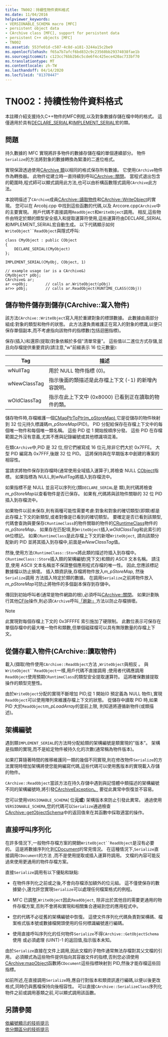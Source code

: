 ```yaml
---
title: TN002：持續性物件資料格式
ms.date: 11/04/2016
helpviewer_keywords:
- VERSIONABLE_SCHEMA macro [MFC]
- persistent object data
- CArchive class [MFC], support for persistent data
- persistent C++ objects [MFC]
- TN002
ms.assetid: 553fe01d-c587-4c8d-a181-3244a15c2be9
ms.openlocfilehash: f65a7b7afcf6bd832c9c23560bb29374038fae1b
ms.sourcegitcommit: c123cc76bb2b6c5cde6f4c425ece420ac733bf70
ms.translationtype: MT
ms.contentlocale: zh-TW
ms.lasthandoff: 04/14/2020
ms.locfileid: "81370447"
---
```

# <a name="tn002-persistent-object-data-format"></a>TN002：持續性物件資料格式

本註釋介紹支援持久C++物件的MFC例程,以及對象數據存儲在檔中時的格式。 這僅適用於具有[DECLARE_SERIAL](../mfc/reference/run-time-object-model-services.md#declare_serial)和[IMPLEMENT_SERIAL](../mfc/reference/run-time-object-model-services.md#implement_serial)宏的類。

## <a name="the-problem"></a>問題

持久數據的 MFC 實現將許多物件的數據存儲在檔的單個連續部分。 物件`Serialize`的方法將對象的數據轉換為緊湊的二進位格式。

實現保證透過使用[CArchive 類](../mfc/reference/carchive-class.md)以相同的格式保存所有數據。 它使用`CArchive`物件作為轉換器。 此物件從建立時一直持續到呼叫[CArchive::關閉](../mfc/reference/carchive-class.md#close)。 當程式退出包含的範圍時,程式師可以顯式調用此方法,也可以由析構函數隱式調用`CArchive`此方法。

本說明描述了`CArchive`成員[CArchive::讀取物件](../mfc/reference/carchive-class.md#readobject)和[CArchive::WriteObject](../mfc/reference/carchive-class.md#writeobject)的實現。 您可以在 Arcobj.cpp 中找到這些函數的代碼,以及 Arccore.cpp`CArchive`中的主要實現。 用戶代碼不直接調用`ReadObject`和`WriteObject`調用。 相反,這些物件由特定於類的類型安全插入和提取運算符使用,這些運算符由DECLARE_SERIAL和IMPLEMENT_SERIAL宏自動生成。 以下代碼顯示如何`WriteObject``ReadObject`與隱式呼叫:

```
class CMyObject : public CObject
{
    DECLARE_SERIAL(CMyObject)
};

IMPLEMENT_SERIAL(CMyObj, CObject, 1)

// example usage (ar is a CArchive&)
CMyObject* pObj;
CArchive& ar;
ar <<pObj;        // calls ar.WriteObject(pObj)
ar>> pObj;        // calls ar.ReadObject(RUNTIME_CLASS(CObj))
```

## <a name="saving-objects-to-the-store-carchivewriteobject"></a>儲存物件儲存到儲存(CArchive::寫入物件)

該方法`CArchive::WriteObject`寫入用於重建對象的標頭數據。 此數據由兩部分組成:對象的類型和物件的狀態。 此方法還負責維護正在寫入的對象的標識,以便只保存單個副本,而不考慮指向該物件的指標數(包括迴圈指標)。

保存(插入)和還原(提取)對象依賴於多個"清單常量"。 這些值以二進位方式存儲,並且向存檔提供重要資訊(請注意,"w"前綴表示 16 位元數量):

|Tag|描述|
|---------|-----------------|
|wNullTag|用於 NULL 物件指標 (0)。|
|wNewClassTag|指示後面的類描述是此存檔上下文 (-1) 的新增內容說明。|
|wOldClassTag|指示在此上下文中 (0x8000) 已看到正在讀取的物件的類。|

儲存物件時,存檔維護一個[CMapPtrToPtr(m_pStoreMap),](../mfc/reference/cmapptrtoptr-class.md)它是從儲存的物件映射到 32 位元持久標識碼*m_pStoreMap*(PID)。 PID 分配給保存在存檔上下文中的每個唯一物件和每個唯一類名稱。 這些 PID 從 1 開始按順序分發。 這些 PID 在存檔範圍之外沒有意義,尤其不應與記錄編號或其他標識項混淆。

在類`CArchive`中,PID 是 32 位,但它們被寫成 16 位元,除非它們大於 0x7FFE。 大型 PID 編寫為 0x7FFF,後跟 32 位 PID。 這將保持與在早期版本中創建的專案的相容性。

當請求將物件保存到存檔時(通常使用全域插入運算子),將檢查 NULL [CObject](../mfc/reference/cobject-class.md)指標。 如果指標為 NULL,則*wNullTag*將插入到存檔流中。

如果指標不是 NULL 並且可以序列化(類`DECLARE_SERIAL`是 類),則代碼將檢查*m_pStoreMap*以查看物件是否已保存。 如果有,代碼將與該物件關聯的 32 位 PID 插入到存檔流中。

如果物件以前未保存,則有兩種可能性需要考慮:對象和對象的確切類型(即類)都是此存檔上下文的新類型,或者對像是已看到的確切類型。 要確定是否已看到該類型,代碼會查詢與要保存`CRuntimeClass`的物件關聯的物件的[CRuntimeClass](../mfc/reference/cruntimeclass-structure.md)物件的*m_pStoreMap。* 如果存在匹配項,則`WriteObject`插入*wOldClassTag*和此索引的`OR`位標記。 如果`CRuntimeClass`是此存檔上下文的新增`WriteObject`, 請向該類分配新的 PID 並將其插入到存檔中,前面是*wNewClassTag*值。

然後,使用方法`CRuntimeClass::Store`將此類的描述符插入到存檔中。 `CRuntimeClass::Store`插入類的架構編號(見下文)和類的 ASCII 文本名稱。 請注意,使用 ASCII 文本名稱並不保證整個應用程式存檔的唯一性。 因此,您應該標記數據檔以防止損壞。 插入類資訊後,存檔將物件放入*m_pStoreMap,* 然後`Serialize`調用 方法插入特定於類的數據。 在調用`Serialize`之前將物件放入*m_pStoreMap*可防止將物件的多個副本保存到存儲中。

傳回到初始呼叫者(通常是物件網路的根),必須呼叫[CArchive::關閉](../mfc/reference/carchive-class.md#close)。 如果計劃執行其他[CFile](../mfc/reference/cfile-class.md)操作,則必須`CArchive`呼叫[「刷新」](../mfc/reference/carchive-class.md#flush)方法以防止存檔損壞。

> [!NOTE]
> 此實現對每個存檔上下文的 0x3FFFFE 索引施加了硬限制。 此數位表示可保存在單個存檔中的最大唯一物件和類數,但單個磁碟檔可以具有無限數量的存檔上下文。

## <a name="loading-objects-from-the-store-carchivereadobject"></a>從儲存載入物件(CArchive::讀取物件)

載入(擷取)物件使用`CArchive::ReadObject`方法 ,`WriteObject`與相反 。 與`WriteObject``ReadObject`一樣,用戶代碼不直接調用 ;使用者代碼應調用`ReadObject`使用預期`CRuntimeClass`的類型安全提取運算符。 這將確保數據提取操作的類型完整性。

由於`WriteObject`分配的實現不斷增加 PID,從 1 開始(0 預定義為 NULL 物件),實現`ReadObject`可以使用陣列來維護存檔上下文的狀態。 從儲存中讀取 PID 時,如果 PID 大於`ReadObject`*m_pLoadArray*的當前上限, 則知道將遵循新物件(或類描述)。

## <a name="schema-numbers"></a>架構編號

遇到類`IMPLEMENT_SERIAL`的方法時分配給類的架構編號是類實現的"版本"。 架構是指類的實現,而不是給定物件被持久化的次數(通常稱為物件版本)。

如果打算隨著時間的推移維護同一類的幾個不同實現,則在修改物件`Serialize`的方法實現時增加架構將使您能夠編寫代碼,這些代碼可以使用舊版本的實現載入存儲的物件。

`CArchive::ReadObject`當該方法在持久存儲中遇到與記憶體中類描述的架構編號不同的架構編號時,將引發[CArchiveException。](../mfc/reference/carchiveexception-class.md) 要從此異常中恢復並不容易。

您可以使用`VERSIONABLE_SCHEMA`( 位**元或**) 架構版本來防止引發此異常。 通過使用`VERSIONABLE_SCHEMA`,您的代碼可以`Serialize`通過檢查[CArchive::getObjectSchema](../mfc/reference/carchive-class.md#getobjectschema)中的返回值來在其函數中採取適當的操作。

## <a name="calling-serialize-directly"></a>直接呼叫序列化

在許多情況下,一般物件存檔方案的開銷`WriteObject``ReadObject`是沒有必要的。 這是將數據序列化到[CDocument](../mfc/reference/cdocument-class.md)的常見情況。 在這種情況下,`Serialize`直接調用`CDocument`的方法 ,而不是使用提取或插入運算符調用。 文檔的內容可能反過來使用更通用的物件存檔方案。

直接`Serialize`調用有以下優點和缺點:

- 在物件序列化之前或之後,不會向存檔添加額外的位元組。 這不僅使保存的數據變小,還允許您實現`Serialize`可以處理任何檔案格式的例程。

- MFC 已調整,`WriteObject`因此`ReadObject`, 除非出於其他目的需要更通用的物件存檔方案,否則不會將和實現和相關集合連結到您的應用程式中。

- 您的代碼不必從舊的架構編號中恢復。 這使文件序列化代碼負責對架構碼、檔案格式版本號或數據檔開頭使用的任何標識編號進行編碼。

- 使用直接呼叫序列化的任何物件`Serialize`不得`CArchive::GetObjectSchema`使用 或必須處理 (UINT)-1 的返回值,指示版本未知。

由於`Serialize`直接在文件上調用,因此文檔的子物件通常無法存檔對其父文檔的引用。 必須顯式為這些物件提供指向其容器文件的指標,否則您必須使用[CArchive:mapObject](../mfc/reference/carchive-class.md#mapobject)函數將`CDocument`這些指標映射到 PID,然後才能存檔這些回指標。

如前所述,在直接調用`Serialize`時,應自行對版本和類資訊進行編碼,以便以後更改格式,同時仍與舊檔保持向後相容性。 可以直接`CArchive::SerializeClass`序列化物件之前或調用基類之前,可以顯式調用該函數。

## <a name="see-also"></a>另請參閱

[依編號顯示的技術提示](../mfc/technical-notes-by-number.md)<br/>
[依分類區分的技術提示](../mfc/technical-notes-by-category.md)
